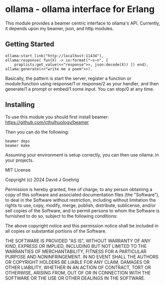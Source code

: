 ollama - ollama interface for Erlang
====================================

This module provides a beamer centric interface to ollama's API.  Currently,
it depends upon my beamer, json, and http modules.


Getting Started
---------------

	ollama:start_link("http://localhost:11434"),
	ollama:response( fun(X) -> io:format("~s~n", [ 
		proplists:get_value(<<"response">>, json:decode(X)) ]) end),
	ollama:generate(<<"write me a poem">>).

Basically, the pattern is start the server, register a function or module:function using
response/1 or response/2 as your handler, and then generate/1 a prompt or embed/1 some input. You can stop/0 at any time.

Installing
----------

To use this module you should first install beamer: https://github.com/cthulhuology/beamer

Then you can do the following:

	beamer deps
	beamer make

Assuming your environment is setup correctly, you can then use ollama: in your projects.


MIT License

Copyright (c) 2024 David J Goehrig

Permission is hereby granted, free of charge, to any person obtaining a copy
of this software and associated documentation files (the "Software"), to deal
in the Software without restriction, including without limitation the rights
to use, copy, modify, merge, publish, distribute, sublicense, and/or sell
copies of the Software, and to permit persons to whom the Software is
furnished to do so, subject to the following conditions:

The above copyright notice and this permission notice shall be included in all
copies or substantial portions of the Software.

THE SOFTWARE IS PROVIDED "AS IS", WITHOUT WARRANTY OF ANY KIND, EXPRESS OR
IMPLIED, INCLUDING BUT NOT LIMITED TO THE WARRANTIES OF MERCHANTABILITY,
FITNESS FOR A PARTICULAR PURPOSE AND NONINFRINGEMENT. IN NO EVENT SHALL THE
AUTHORS OR COPYRIGHT HOLDERS BE LIABLE FOR ANY CLAIM, DAMAGES OR OTHER
LIABILITY, WHETHER IN AN ACTION OF CONTRACT, TORT OR OTHERWISE, ARISING FROM,
OUT OF OR IN CONNECTION WITH THE SOFTWARE OR THE USE OR OTHER DEALINGS IN THE
SOFTWARE.
